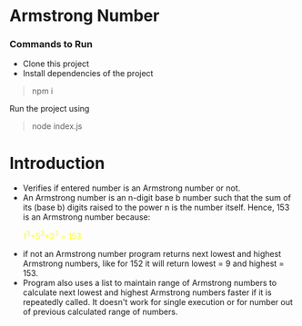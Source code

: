 # Armstrong Number 

### Commands to Run

* Clone this project
* Install dependencies of the project

> npm i

Run the project using

> node index.js

# Introduction 

* Verifies if entered number is an Armstrong number or not.
* An Armstrong number is an n-digit base b number such that the sum of its (base b) digits raised to the power n is the number itself. Hence, 153 is an Armstrong number because:  <p style="color:yellow">1<sup>3</sup>+5<sup>3</sup>+3<sup>3</sup> = 153
* if not an Armstrong number program returns next lowest and highest Armstrong numbers, like for 152 it will return lowest = 9 and highest = 153.
* Program also uses a list to maintain range of Armstrong numbers to calculate next lowest and highest Armstrong numbers faster if it is repeatedly called. It doesn't work for single execution or for number out of previous calculated range of numbers.